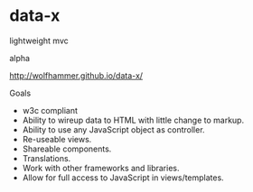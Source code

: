 # data-x
lightweight mvc

alpha

http://wolfhammer.github.io/data-x/

Goals
- w3c compliant
- Ability to wireup data to HTML with little change to markup.
- Ability to use any JavaScript object as controller.
- Re-useable views.
- Shareable components.
- Translations.
- Work with other frameworks and libraries.
- Allow for full access to JavaScript in views/templates.

